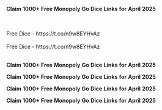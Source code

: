 <strong>Claim</strong> <strong>1000+</strong> <strong>Free</strong> <strong>Monopoly</strong> <strong>Go</strong> <strong>Dice</strong> <strong>Links</strong> <strong>for</strong> <strong>April</strong> <strong>2025</strong>

<br>
<br>Free Dice - https://t.co/n9w8EYHvAz
<br>
<br>Free Dice - https://t.co/n9w8EYHvAz
<br>
<br>

<strong>Claim</strong> <strong>1000+</strong> <strong>Free</strong> <strong>Monopoly</strong> <strong>Go</strong> <strong>Dice</strong> <strong>Links</strong> <strong>for</strong> <strong>April</strong> <strong>2025</strong>

<strong>Claim</strong> <strong>1000+</strong> <strong>Free</strong> <strong>Monopoly</strong> <strong>Go</strong> <strong>Dice</strong> <strong>Links</strong> <strong>for</strong> <strong>April</strong> <strong>2025</strong>

<strong>Claim</strong> <strong>1000+</strong> <strong>Free</strong> <strong>Monopoly</strong> <strong>Go</strong> <strong>Dice</strong> <strong>Links</strong> <strong>for</strong> <strong>April</strong> <strong>2025</strong>

<strong>Claim</strong> <strong>1000+</strong> <strong>Free</strong> <strong>Monopoly</strong> <strong>Go</strong> <strong>Dice</strong> <strong>Links</strong> <strong>for</strong> <strong>April</strong> <strong>2025</strong>
